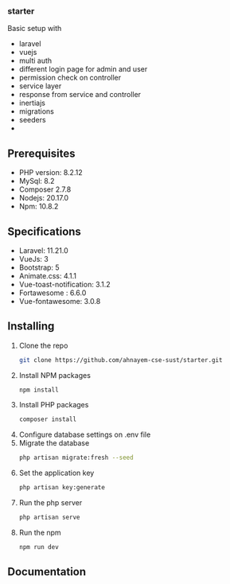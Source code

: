 ### starter
Basic setup with 
* laravel
* vuejs
* multi auth
* different login page for admin and user
* permission check on controller
* service layer
* response from service and controller
* inertiajs
* migrations
* seeders
* 

## Prerequisites
* PHP version: 8.2.12
* MySql: 8.2
* Composer 2.7.8
* Nodejs: 20.17.0
* Npm: 10.8.2

## Specifications
* Laravel: 11.21.0
* VueJs: 3
* Bootstrap: 5
* Animate.css: 4.1.1
* Vue-toast-notification: 3.1.2
* Fortawesome : 6.6.0
* Vue-fontawesome: 3.0.8

## Installing
1. Clone the repo
   ```sh
   git clone https://github.com/ahnayem-cse-sust/starter.git
   ```
2. Install NPM packages
   ```sh
   npm install
   ```
3. Install PHP packages
   ```sh
   composer install
   ```
4. Configure database settings on .env file
5. Migrate the database
   ```sh
   php artisan migrate:fresh --seed
   ```
6. Set the application key
   ```sh
   php artisan key:generate
   ```
7. Run the php server
   ```sh
   php artisan serve
   ```
8. Run the npm
   ```sh
   npm run dev
   ```
## Documentation



   
